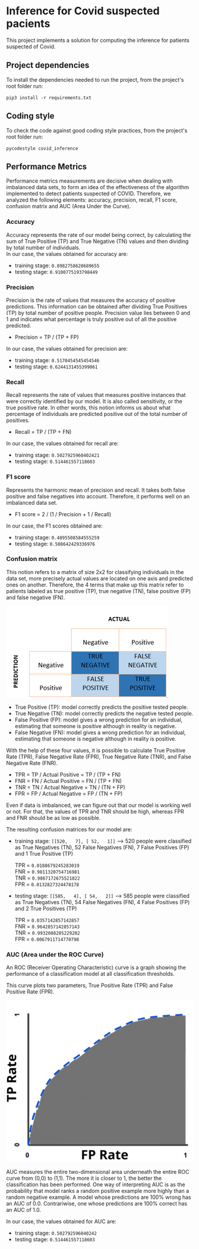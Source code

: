 # Inference for Covid suspected pacients
This project implements a solution for computing the inference for patients suspected of Covid.

## Project dependencies
To install the dependencies needed to run the project, from the project's root folder run:
```
pip3 install -r requirements.txt
```

## Coding style
To check the code against good coding style practices, from the project's root folder run:
```
pycodestyle covid_inference
```

## Performance Metrics
Performance metrics measurements are decisive when dealing with imbalanced data sets, to form an idea of the
effectiveness of the algorithm implemented to detect patients suspected of COVID. Therefore, we analyzed the
following elements: accuracy, precision, recall, F1 score, confusion matrix and AUC (Area Under the Curve).

### Accuracy
Accuracy represents the rate of our model being correct, by calculating the sum
of True Positive (TP) and True Negative (TN) values and then dividing by total
number of individuals.\
In our case, the values obtained for accuracy are:
 * training stage: `0.8982758620689655`
 * testing stage: `0.9100775193798449`
### Precision
Precision is the rate of values that measures the accuracy of positive predictions.
This information can be obtained after dividing True Positives (TP) by total
number of positive people. Precision value lies between 0 and 1 and indicates
what percentage is truly positive out of all the positive predicted.
* Precision = TP / (TP + FP)

In our case, the values obtained for precision are:
 * training stage: `0.5170454545454546`
 * testing stage: `0.6244131455399061`
 
### Recall
Recall represents the rate of values that measures positive instances that were
correctly identified by our model. It is also called sensitivity, or the true
positive rate. In other words, this notion informs us about what percentage of
individuals are predicted positive out of the total number of positives.
* Recall = TP / (TP + FN)

In our case, the values obtained for recall are:
 * training stage: `0.5027925960402421`
 * testing stage: `0.514461557118603`

### F1 score
Represents the harmonic mean of precision and recall. It takes both false positive
and false negatives into account. Therefore, it performs well on an imbalanced
data set.
* F1 score = 2 / (1 / Precision + 1 / Recall)

In our case, the F1 scores obtained are:
 * training stage: `0.4895508584555259`
 * testing stage: `0.508642429336976`

### Confusion matrix
This notion refers to a matrix of size 2x2 for classifying individuals in the data
set, more precisely actual values are located on one axis and predicted ones on
another. Therefore, the 4 terms that make up this matrix refer to patients labeled
as true positive (TP), true negative (TN), false positive (FP) and false negative
(FN).

![Confusion matrix](/doc/Confusion_matrix.png)

* True Positive (TP): model correctly predicts the positive tested people.
* True Negative (TN): model correctly predicts the negative tested people.
* False Positive (FP): model gives a wrong prediction for an individual, 
estimating that someone is positive although in reality is negative.
* False Negative (FN): model gives a wrong prediction for an individual, 
estimating that someone is negative although in reality is positive.

With the help of these four values, it is possible to calculate True Positive
Rate (TPR), False Negative Rate (FPR), True Negative Rate (TNR), and False
Negative Rate (FNR).
* TPR = TP / Actual Positive = TP / (TP + FN)
* FNR = FN / Actual Positive = FN / (TP + FN)
* TNR = TN / Actual Negative = TN / (TN + FP)
* FPR = FP / Actual Negative = FP / (TN + FP)

Even if data is imbalanced, we can figure out that our model is working well or
not. For that, the values of TPR and TNR should be high, whereas FPR and FNR should
be as low as possible.

The resulting confusion matrices for our model are:
 * training stage: `[[520,   7], [ 52,   1]]` --> 520 people were classified as 
True Negatives (TN), 52 False Negatives (FN), 7 False Positives (FP) and 1
True Positive (TP)

    TPR = `0.0188679245283019`\
    FNR = `0.9811320754716981`\
    TNR = `0.9867172675521822`\
    FPR = `0.0132827324478178`
 
 * testing stage: `[[585,   4], [ 54,   2]]` --> 585 people were classified as 
True Negatives (TN), 54 False Negatives (FN), 4 False Positives (FP) and 2
True Positives (TP)

    TPR = `0.0357142857142857`\
    FNR = `0.9642857142857143`\
    TNR = `0.9932088285229202`\
    FPR = `0.0067911714770798`

### AUC (Area under the ROC Curve)
An ROC (Receiver Operating Characteristic) curve is a graph showing the performance
of a classification model at all classification thresholds.
 
This curve plots two parameters, True Positive Rate (TPR) and False Positive Rate
(FPR).

![AUC](/doc/AUC.svg)

AUC measures the entire two-dimensional area underneath the entire ROC curve
from (0,0) to (1,1). The more it is closer to 1, the better the classification
has been performed. One way of interpreting AUC is as the probability that
model ranks a random positive example more highly than a random negative example.
A model whose predictions are 100% wrong has an AUC of 0.0. Contrariwise, one 
whose predictions are 100% correct has an AUC of 1.0.

In our case, the values obtained for AUC are:
 * training stage: `0.502792596040242`
 * testing stage: `0.514461557118603`
